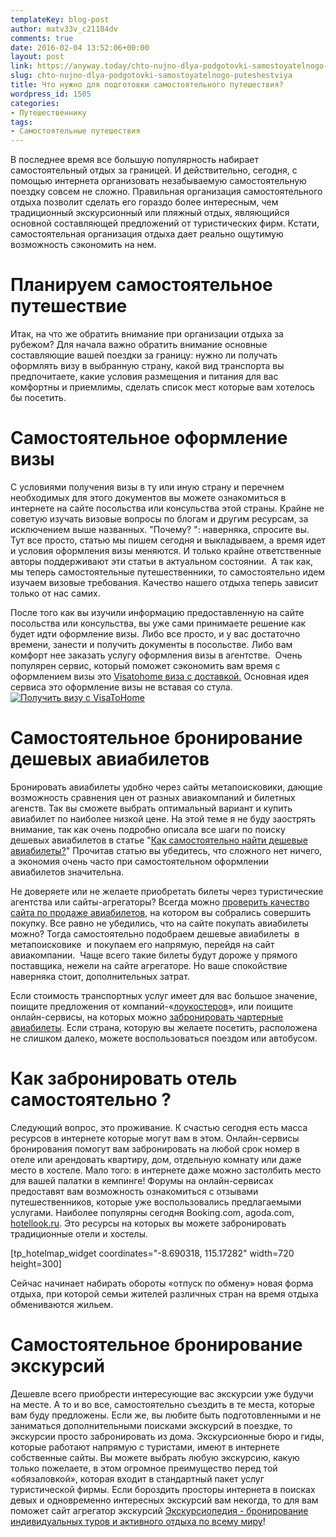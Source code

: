 ```yaml
---
templateKey: blog-post
author: matv33v_c21184dv
comments: true
date: 2016-02-04 13:52:06+00:00
layout: post
link: https://anyway.today/chto-nujno-dlya-podgotovki-samostoyatelnogo-puteshestviya/
slug: chto-nujno-dlya-podgotovki-samostoyatelnogo-puteshestviya
title: Что нужно для подготовки самостоятельного путешествия?
wordpress_id: 1505
categories:
- Путешественнику
tags:
- Самостоятельные путешествия
---
```


В последнее время все большую популярность набирает самостоятельный отдых за границей. И действительно, сегодня, с помощью интернета организовать незабываемую самостоятельную поездку совсем не сложно. Правильная организация самостоятельного отдыха позволит сделать его гораздо более интересным, чем традиционный экскурсионный или пляжный отдых, являющийся основной составляющей предложений от туристических фирм. Кстати, самостоятельная организация отдыха дает реально ощутимую возможность сэкономить на нем.




<!-- more -->





# Планируем самостоятельное путешествие




Итак, на что же обратить внимание при организации отдыха за рубежом? Для начала важно обратить внимание основные составляющие вашей поездки за границу: нужно ли получать оформлять визу в выбранную страну, какой вид транспорта вы предпочитаете, какие условия размещения и питания для вас комфортны и приемлимы, сделать список мест которые вам хотелось бы посетить.





# Самостоятельное оформление визы




С условиями получения визы в ту или иную страну и перечнем необходимых для этого документов вы можете ознакомиться в интернете на сайте посольства или консульства этой страны. Крайне не советую изучать визовые вопросы по блогам и другим ресурсам, за исключением выше названных. "Почему? ": наверняка, спросите вы. Тут все просто, статью мы пишем сегодня и выкладываем, а время идет и условия оформления визы меняются. И только крайне ответственные авторы поддерживают эти статьи в актуальном состоянии.  А так как, мы теперь самостоятельные путешественники, то самостоятельно идем изучаем визовые требования. Качество нашего отдыха теперь зависит только от нас самих.




После того как вы изучили информацию предоставленную на сайте посольства или консульства, вы уже сами принимаете решение как будет идти оформление визы. Либо все просто, и у вас достаточно времени, занести и получить документы в посольстве. Либо вам комфорт нее заказать услугу оформления визы в агентстве.  Очень популярен сервис, который поможет сэкономить вам время с оформлением визы это [Visatohome виза с доставкой.](https://c5.travelpayouts.com/click?shmarker=14510&promo_id=650&source_type=customlink&type=click&custom_url=) Основная идея сервиса это оформление визы не вставая со стула.
[![Получить визу с VisaToHome](https://c5.travelpayouts.com/content?promo_id=287&shmarker=14510&type=init)](https://c5.travelpayouts.com/click?shmarker=14510&promo_id=287&source_type=banner&type=click)





# Самостоятельное бронирование дешевых авиабилетов




Бронировать авиабилеты удобно через сайты метапоисковики, дающие возможность сравнения цен от разных авиакомпаний и билетных агенств. Так вы сможете выбрать оптимальный вариант и купить авиабилет по наиболее низкой цене. На этой теме я не буду заострять внимание, так как очень подробно описала все шаги по поиску дешевых авиабилетов в статье "[Как самостоятельно найти дешевые авиабилеты?](https://anyway.today/kak-naiti-deshevie-aviabileti/)" Прочитав статью вы убедитесь, что сложного нет ничего, а экономия очень часто при самостоятельном оформлении авиабилетов значительна.




Не доверяете или не желаете приобретать билеты через туристические агентства или сайты-агрегаторы? Всегда можно [проверить качество сайта по продаже авиабилетов](https://anyway.today/kak-samostoyatelno-proverit-sait-pri-pokupke-aviabiletiv/), на котором вы собрались совершить покупку. Все равно не убедились, что на сайте покупать авиабилеты можно? Тогда самостоятельно подобраем дешевые авиабилеты  в метапоисковике  и покупаем его напрямую, перейдя на сайт авиакомпании.  Чаще всего такие билеты будут дороже у прямого поставщика, нежели на сайте агрегаторе. Но ваше спокойствие наверняка стоит, дополнительных затрат.




Если стоимость транспортных услуг имеет для вас большое значение, поищите предложения от компаний-«[лоукостеров](https://anyway.today/kak-ne-pereplatit-pokupaya-aviabilet-u-lowcostera/)», или поищите онлайн-сервисы, на которых можно [забронировать чартерные авиабилеты](https://anyway.today/kak-priobresti-bileti-na-charternie-reisi/). Если страна, которую вы желаете посетить, расположена не слишком далеко, можете воспользоваться поездом или автобусом.





# Как забронировать отель самостоятельно ?




Следующий вопрос, это проживание. К счастью сегодня есть масса ресурсов в интернете которые могут вам в этом. Онлайн-сервисы бронирования помогут вам забронировать на любой срок номер в отеле или арендовать квартиру, дом, отдельную комнату или даже место в хостеле. Мало того: в интернете даже можно застолбить место для вашей палатки в кемпинге! Форумы на онлайн-сервисах предоставят вам возможность ознакомиться с отзывами путешественников, которые уже воспользовались предлагаемыми услугами. Наиболее популярны сегодня Booking.com, agoda.com, [hotellook.ru](https://hotellook.ru/?marker=14510). Это ресурсы на которых вы можете забронировать традиционные отели и хостелы.




[tp_hotelmap_widget coordinates="-8.690318, 115.17282" width=720 height=300]




Сейчас начинает набирать обороты «отпуск по обмену» новая форма отдыха, при которой семьи жителей различных стран на время отдыха обмениваются жильем.





# Самостоятельное бронирование экскурсий




Дешевле всего приобрести интересующие вас экскурсии уже будучи на месте. А то и во все, самостоятельно съездить в те места, которые вам буду предложены. Если же, вы любите быть подготовленными и не заниматься дополнительными поисками экскурсий в поездке, то экскурсии просто забронировать из дома. Экскурсионные бюро и гиды, которые работают напрямую с туристами, имеют в интернете собственные сайты. Вы можете выбрать любую экскурсию, какую только пожелаете, в этом огромное преимущество перед той «обязаловкой», которая входит в стандартный пакет услуг туристической фирмы. Если бороздить просторы интернета в поисках девых и одновременно интересных экскурсий вам некогда, то для вам поможет сайт агрегатор экскурсий [Экскурсиопедия - бронирование индивидуальных туров и активного отдыха по всему миру](https://c2.travelpayouts.com/click?shmarker=14510&promo_id=648&source_type=customlink&type=click&custom_url=)!

